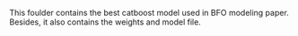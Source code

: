 This foulder contains the best catboost model used in BFO modeling paper. Besides, it also contains the weights and model file. 
